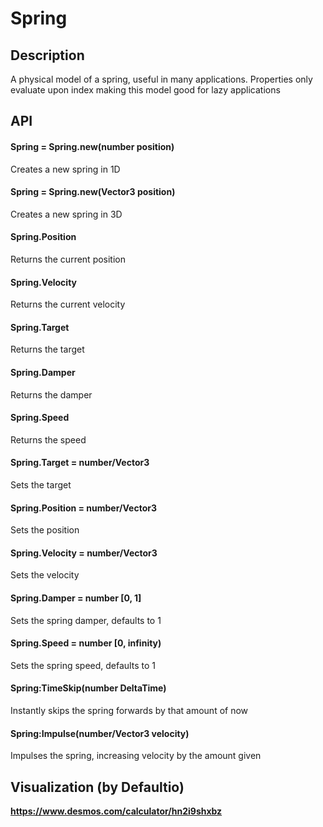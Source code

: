 # Spring

## Description

A physical model of a spring, useful in many applications. Properties only evaluate upon index making this model good for lazy applications

## API

#### Spring = Spring.new(number position)
Creates a new spring in 1D

#### Spring = Spring.new(Vector3 position)
Creates a new spring in 3D

#### Spring.Position
Returns the current position

#### Spring.Velocity
Returns the current velocity

#### Spring.Target
Returns the target

#### Spring.Damper
Returns the damper

#### Spring.Speed
Returns the speed

#### Spring.Target = number/Vector3
Sets the target

#### Spring.Position = number/Vector3
Sets the position

#### Spring.Velocity = number/Vector3
Sets the velocity

#### Spring.Damper = number [0, 1]
Sets the spring damper, defaults to 1

#### Spring.Speed = number [0, infinity)	
Sets the spring speed, defaults to 1

#### Spring:TimeSkip(number DeltaTime)
Instantly skips the spring forwards by that amount of now

#### Spring:Impulse(number/Vector3 velocity)
Impulses the spring, increasing velocity by the amount given


## Visualization (by Defaultio)

**https://www.desmos.com/calculator/hn2i9shxbz**
